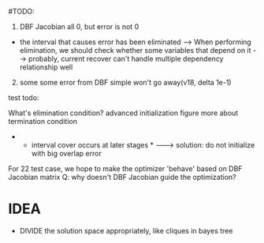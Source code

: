 #TODO:
1. DBF Jacobian all 0, but error is not 0
- the interval that causes error has been eliminated
--> When performing elimination, we should check whether some variables that depend on it
--> probably, current recover can't handle multiple dependency relationship well
2. some some error from DBF simple won't go away(v18, delta 1e-1)


test todo:

What's elimination condition?
advanced initialization
figure more about termination condition
- * interval cover occurs at later stages *
---> solution: do not initialize with big overlap error

For 22 test case, we hope to make the optimizer 'behave' based on DBF Jacobian matrix
Q: why doesn't DBF Jacobian guide the optimization?

# IDEA
- DIVIDE the solution space appropriately, like cliques in bayes tree